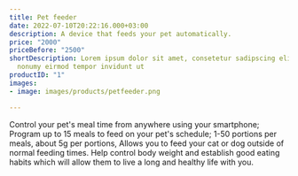 ```yaml
---
title: Pet feeder
date: 2022-07-10T20:22:16.000+03:00
description: A device that feeds your pet automatically.
price: "2000"
priceBefore: "2500"
shortDescription: Lorem ipsum dolor sit amet, consetetur sadipscing elitr, sed diam
  nonumy eirmod tempor invidunt ut
productID: "1"
images:
- image: images/products/petfeeder.png

---
```

Control your pet's meal time from anywhere using your smartphone; Program up to 15 meals to feed on your pet's schedule; 1-50 portions per meals, about 5g per portions, Allows you to feed your cat or dog outside of normal feeding times. Help control body weight and establish good eating habits which will allow them to live a long and healthy life with you.